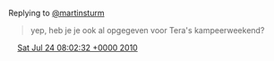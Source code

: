 Replying to [@martinsturm](https://twitter.com/martinsturm/status/19358761401)

> yep, heb je je ook al opgegeven voor Tera's kampeerweekend?

<img src="../../media/tweet.ico" width="12" /> [Sat Jul 24 08:02:32 +0000 2010](https://twitter.com/DromerDenker/status/19406357454)